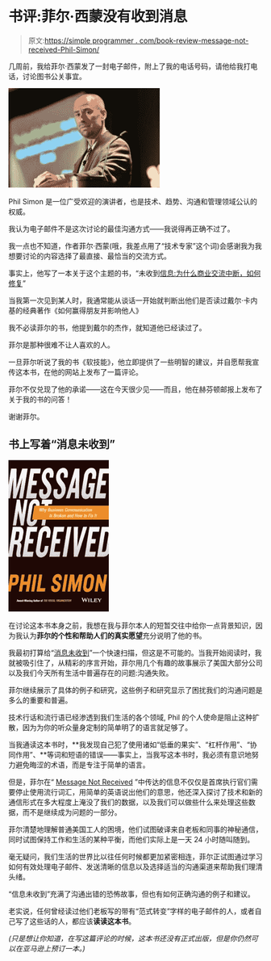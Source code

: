 # 书评:菲尔·西蒙没有收到消息

> 原文:[https://simple programmer . com/book-review-message-not-received-Phil-Simon/](https://simpleprogrammer.com/book-review-message-not-received-phil-simon/)

几周前，我给菲尔·西蒙发了一封电子邮件，附上了我的电话号码，请他给我打电话，讨论图书公关事宜。

 ![Phil Simon is a sought-after speaker and recognized authority on technology, trends, communication, and management.](img/65479a720f153b16301b91fb188bbc95.png) 

Phil Simon 是一位广受欢迎的演讲者，也是技术、趋势、沟通和管理领域公认的权威。

我认为电子邮件不是这次讨论的最佳沟通方式——我说得再正确不过了。

我一点也不知道，作者菲尔·西蒙(哦，我差点用了“技术专家”这个词)会感谢我为我想要讨论的内容选择了最直接、最恰当的交流方式。

事实上，他写了一本关于这个主题的书，“未收到[信息:为什么商业交流中断，如何修复](http://www.amazon.com/gp/product/1119017033/ref=as_li_tl?ie=UTF8&camp=1789&creative=390957&creativeASIN=1119017033&linkCode=as2&tag=makithecompsi-20&linkId=4WXJOXWU3FATQU7B)”

当我第一次见到某人时，我通常能从谈话一开始就判断出他们是否读过戴尔·卡内基的经典著作《如何赢得朋友并影响他人》

我不必读菲尔的书，他提到戴尔的杰作，就知道他已经读过了。

菲尔是那种很难不让人喜欢的人。

一旦菲尔听说了我的书《软技能》，他立即提供了一些明智的建议，并自愿帮我宣传这本书，在他的网站上发布了一篇评论。

菲尔不仅兑现了他的承诺——这在今天很少见——而且，他在赫芬顿邮报上发布了关于我的书的问答！

谢谢菲尔。

## 书上写着“消息未收到”



![](img/6995a630ea9d8d6d6de574c61bb9b7ce.png)

[](https://simpleprogrammer.com/wp-content/uploads/2015/02/MNR_final.jpg)在讨论这本书本身之前，我想在我与菲尔本人的短暂交往中给你一点背景知识，因为我认为**菲尔的个性和帮助人们的真实愿望**充分说明了他的书。

我最初打算给“[消息未收到](http://www.amazon.com/gp/product/1119017033/ref=as_li_tl?ie=UTF8&camp=1789&creative=390957&creativeASIN=1119017033&linkCode=as2&tag=makithecompsi-20&linkId=4WXJOXWU3FATQU7B)”一个快速扫描，但这是不可能的。当我开始阅读时，我就被吸引住了，从精彩的序言开始，菲尔用几个有趣的故事展示了美国大部分公司以及我们今天所有生活中普遍存在的问题:沟通失败。

菲尔继续展示了具体的例子和研究，这些例子和研究显示了困扰我们的沟通问题是多么的重要和普遍。

技术行话和流行语已经渗透到我们生活的各个领域, Phil 的个人使命是阻止这种扩散，因为为你的听众量身定制的简单明了的语言就足够了。

当我通读这本书时，**我发现自己犯了使用诸如“低垂的果实”、“杠杆作用”、“协同作用”、**等词和短语的错误——事实上，当我写这本书时，我必须有意识地努力避免晦涩的术语，而是专注于简单的语言。

但是，菲尔在“ [Message Not Received](http://www.amazon.com/gp/product/1119017033/ref=as_li_tl?ie=UTF8&camp=1789&creative=390957&creativeASIN=1119017033&linkCode=as2&tag=makithecompsi-20&linkId=4WXJOXWU3FATQU7B) ”中传达的信息不仅仅是首席执行官们需要停止使用流行词汇，用简单的英语说出他们的意思，他还深入探讨了技术和新的通信形式在多大程度上淹没了我们的数据，以及我们可以做些什么来处理这些数据，而不是继续成为问题的一部分。

菲尔清楚地理解普通美国工人的困境，他们试图破译来自老板和同事的神秘通信，同时试图保持工作和生活的某种平衡，而他们实际上是一天 24 小时随叫随到。

毫无疑问，我们生活的世界比以往任何时候都更加紧密相连，菲尔正试图通过学习如何有效处理电子邮件、发送清晰的信息以及选择适当的沟通渠道来帮助我们理清头绪。

“信息未收到”充满了沟通出错的恐怖故事，但也有如何正确沟通的例子和建议。

老实说，任何曾经读过他们老板写的带有“范式转变”字样的电子邮件的人，或者自己写了这些话的人，都应该**读读这本书**。

*(只是想让你知道，在写这篇评论的时候，这本书还没有正式出版，但是你仍然可以在亚马逊上预订一本。)*